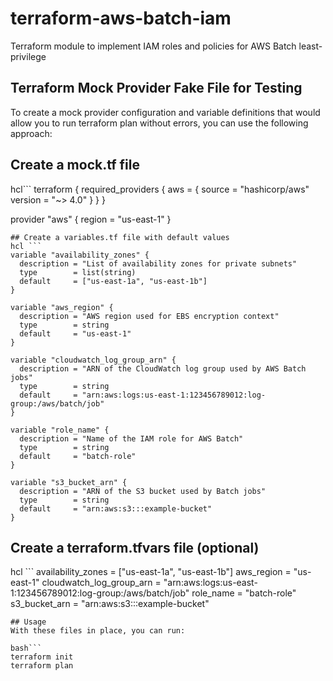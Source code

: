 # terraform-aws-batch-iam
Terraform module to implement IAM roles and policies for AWS Batch least-privilege 

## Terraform Mock Provider Fake File for Testing
To create a mock provider configuration and variable definitions that would allow you to run terraform plan without errors, you can use the following approach:

## Create a mock.tf file
hcl```
terraform {
  required_providers {
    aws = {
      source  = "hashicorp/aws"
      version = "~> 4.0"
    }
  }
}

provider "aws" {
  region = "us-east-1"
}
```
## Create a variables.tf file with default values
hcl ```
variable "availability_zones" {
  description = "List of availability zones for private subnets"
  type        = list(string)
  default     = ["us-east-1a", "us-east-1b"]
}

variable "aws_region" {
  description = "AWS region used for EBS encryption context"
  type        = string
  default     = "us-east-1"
}

variable "cloudwatch_log_group_arn" {
  description = "ARN of the CloudWatch log group used by AWS Batch jobs"
  type        = string
  default     = "arn:aws:logs:us-east-1:123456789012:log-group:/aws/batch/job"
}

variable "role_name" {
  description = "Name of the IAM role for AWS Batch"
  type        = string
  default     = "batch-role"
}

variable "s3_bucket_arn" {
  description = "ARN of the S3 bucket used by Batch jobs"
  type        = string
  default     = "arn:aws:s3:::example-bucket"
}
```
## Create a terraform.tfvars file (optional)
hcl ```
availability_zones = ["us-east-1a", "us-east-1b"]
aws_region        = "us-east-1"
cloudwatch_log_group_arn = "arn:aws:logs:us-east-1:123456789012:log-group:/aws/batch/job"
role_name         = "batch-role"
s3_bucket_arn     = "arn:aws:s3:::example-bucket"
```
## Usage
With these files in place, you can run:

bash```
terraform init
terraform plan
```
